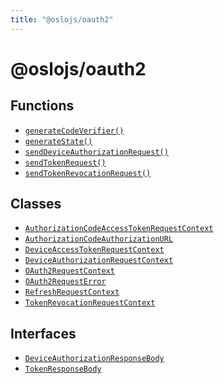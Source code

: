 ```yaml
---
title: "@oslojs/oauth2"
---
```


# @oslojs/oauth2

## Functions

- [`generateCodeVerifier()`]()
- [`generateState()`]()
- [`sendDeviceAuthorizationRequest()`]()
- [`sendTokenRequest()`]()
- [`sendTokenRevocationRequest()`]()

## Classes

- [`AuthorizationCodeAccessTokenRequestContext`]()
- [`AuthorizationCodeAuthorizationURL`]()
- [`DeviceAccessTokenRequestContext`]()
- [`DeviceAuthorizationRequestContext`]()
- [`OAuth2RequestContext`]()
- [`OAuth2RequestError`]()
- [`RefreshRequestContext`]()
- [`TokenRevocationRequestContext`]()

## Interfaces

- [`DeviceAuthorizationResponseBody`]()
- [`TokenResponseBody`]()
